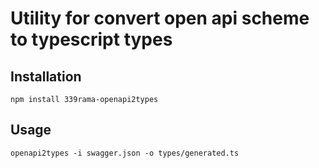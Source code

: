 # Utility for convert open api scheme to typescript types

## Installation

```
npm install 339rama-openapi2types
```

## Usage

```
openapi2types -i swagger.json -o types/generated.ts
```
